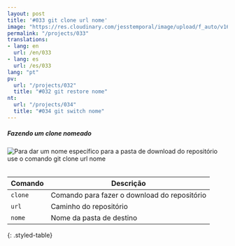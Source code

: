 ```yaml
---
layout: post
title: '#033 git clone url nome'
image: "https://res.cloudinary.com/jesstemporal/image/upload/f_auto/v1642878676/gitfichas/pt/033/thumbnail_ly2byo.jpg"
permalink: "/projects/033"
translations:
- lang: en
  url: /en/033
- lang: es
  url: /es/033
lang: "pt"
pv:
  url: "/projects/032"
  title: "#032 git restore nome"
nt:
  url: "/projects/034"
  title: "#034 git switch nome"
---
```

##### Fazendo um clone nomeado

<img alt="Para dar um nome específico para a pasta de download do repositório use o comando git clone url nome" src="https://res.cloudinary.com/jesstemporal/image/upload/v1642878676/gitfichas/pt/033/full_fvrwd5.jpg"><br><br>

| Comando | Descrição |
|---------|-------------|
| `clone` | Comando para fazer o download do repositório |
| `url` | Caminho do repositório |
| `nome` | Nome da pasta de destino |
{: .styled-table}
